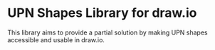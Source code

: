 # UPN Shapes Library for draw.io
This library aims to provide a partial solution by making UPN shapes accessible and usable in draw.io.
